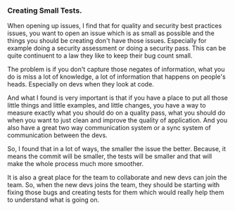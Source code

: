 ### Creating Small Tests.

When opening up issues, I find that for quality and security best practices issues, you want to open an issue which is as small as possible and the things you should be creating don't have those issues. Especially for example doing a security assessment or doing a security pass. This can be quite continuent to a law they like to keep their bug count small. 

The problem is if you don't capture those negates of information, what you do is miss a lot of knowledge, a lot of information that happens on people's heads. Especially on devs when they look at code.

And what I found is very important is that if you have a place to put all those little things and little examples, and little changes, you have a way to measure exactly what you should do on a quality pass, what you should do when you want to just clean and improve the quality of application. And you also have a great two way communication system or a sync system of communication between the devs.

So, I found that in a lot of ways, the smaller the issue the better. Because, it means the commit will be smaller, the tests will be smaller and that will make the whole process much more smoother.

It is also a great place for the team to collaborate and new devs can join the team. So, when the new devs joins the team, they should be starting with fixing those bugs and creating tests for them which would really help them to understand what is going on.
